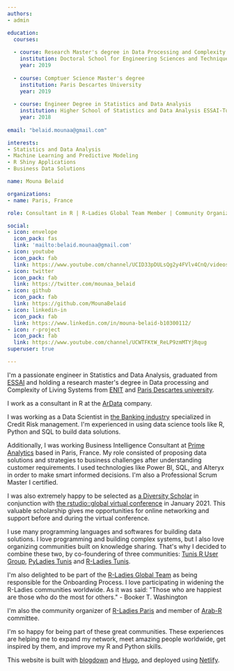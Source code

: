 ```yaml
---
authors:
- admin

education:
  courses:
  
  - course: Research Master's degree in Data Processing and Complexity of Living Systems 
    institution: Doctoral School for Engineering Sciences and Techniques attached to the National Engineering School of Tunis ENIT
    year: 2019
    
  - course: Comptuer Science Master's degree 
    institution: Paris Descartes University
    year: 2019
    
  - course: Engineer Degree in Statistics and Data Analysis 
    institution: Higher School of Statistics and Data Analysis ESSAI-Tunis
    year: 2018
    
email: "belaid.mounaa@gmail.com"

interests:
- Statistics and Data Analysis
- Machine Learning and Predictive Modeling 
- R Shiny Applications
- Business Data Solutions

name: Mouna Belaid

organizations:
- name: Paris, France

role: Consultant in R | R-Ladies Global Team Member | Community Organizer of R-Ladies Paris

social:
- icon: envelope
  icon_pack: fas
  link: 'mailto:belaid.mounaa@gmail.com'
- icon: youtube
  icon_pack: fab
  link: https://www.youtube.com/channel/UCID33pDULsQg2y4FVlv4CnQ/videos
- icon: twitter
  icon_pack: fab
  link: https://twitter.com/mounaa_belaid 
- icon: github
  icon_pack: fab
  link: https://github.com/MounaBelaid
- icon: linkedin-in
  icon_pack: fab
  link: https://www.linkedin.com/in/mouna-belaid-b10300112/
- icon: r-project
  icon_pack: fab
  link: https://www.youtube.com/channel/UCWTFKtW_ReLP9zmMTYjRqug
superuser: true

---
```


I'm a passionate engineer in Statistics and Data Analysis, graduated from [ESSAI](http://www.essai.rnu.tn/en/) and holding a research master's degree in Data processing and Complexity of Living Systems from [ENIT](http://www.enit.rnu.tn/fr/home/indexfr.php) and 
[Paris Descartes university](https://drive.google.com/file/d/1qmbCrkuV33cTGxXUg2XpGjYXKNd5qQ6_/view?usp=sharing).

I work as a consultant in R at the [ArData](https://ardata.fr/) company.

I was working as a Data Scientist in [the Banking industry](https://www.biat.com.tn/) specialized in Credit Risk management. I'm experienced in using data science tools like R, Python and SQL to build data solutions.

Additionally, I was working Business Intelligence Consultant at [Prime Analytics](https://www.primeanalytics.fr/) based in Paris, France. My role consisted of proposing data solutions and strategies to business challenges after understanding customer requirements. I used technologies like Power BI, SQL, and Alteryx in order to make smart informed decisions. I'm also a Professional Scrum Master I certified.

I was also extremely happy to be selected as [a Diversity Scholar](https://drive.google.com/file/d/1KanOLRXW7GIuVtXTZMp3U_U1TLRJAAZ0/view?usp=sharing) in conjunction with [the rstudio::global virtual conference](https://blog.rstudio.com/2020/11/30/diversity-scholarships/) in January 2021. This valuable scholarship gives me opportunities for online networking and support before and during the virtual conference. 

I use many programming languages and softwares for building data solutions. I love programming and building complex systems, but I also love organizing communities built on knowledge sharing. That's why I decided to combine these two, by co-foundering of three communities: [Tunis R User Group](https://www.meetup.com/tunis-r-user-group), [PyLadies Tunis](https://www.meetup.com/pyladies-tunis/) and [R-Ladies Tunis](https://tinyurl.com/fh8e9dn9).

I'm also delighted to be part of the [R-Ladies Global Team](https://rladies.org/about-us/team/) as being responsible for the Onboarding Process. I love participating in widening the R-Ladies communities worldwide. As it was said: "Those who are happiest are those who do the most for others." - Booker T. Washington

I'm also the community organizer of [R-Ladies Paris](https://www.meetup.com/rladies-paris/) and member of [Arab-R](https://arabr.github.io/) committee.

I'm so happy for being part of these great communities. These experiences are helping me to expand my network, meet amazing people worldwide, get inspired by them, and improve my R and Python skills.

This website is built with [blogdown](https://github.com/rstudio/blogdown) and [Hugo](https://gohugo.io/), and deployed using [Netlify](https://www.netlify.com/).
